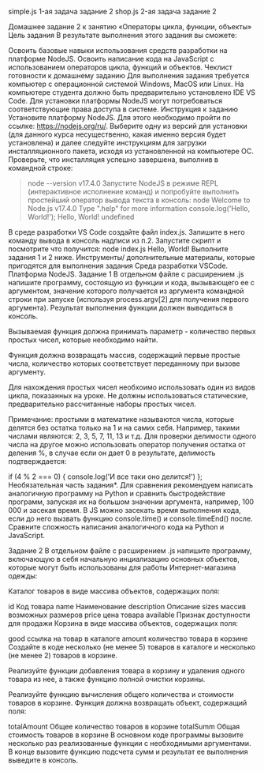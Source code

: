 simple.js 1-ая задача задание 2
shop.js 2-ая задача задание 2

Домашнее задание 2 к занятию «Операторы цикла, функции, объекты»
Цель задания
В результате выполнения этого задания вы сможете:

Освоить базовые навыки использования средств разработки на платформе NodeJS.
Освоить написание кода на JavaScript с использованием операторов цикла, функций и объектов.
Чеклист готовности к домашнему заданию
Для выполнения задания требуется компьютер с операционной системой Windows, MacOS или Linux.
На компьютере студента должно быть предварительно установлено IDE VS Code.
Для установки платформы NodeJS могут потребоваться соответствующие права доступа в системе.
Инструкция к заданию
Установите платформу NodeJS. Для этого необходимо пройти по ссылке: https://nodejs.org/ru/. Выберите одну из версий для установки (для данного курса несущественно, какая именно версия будет установлена) и далее следуйте инструкциям для загрузки инсталляционного пакета, исходя из установленной на компьютере ОС. Проверьте, что инсталляция успешно завершена, выполнив в командной строке:
> node --version
v17.4.0
Запустите NodeJS в режиме REPL (интерактивное исполнение команд) и попробуйте выполнить простейший оператор вывода текста в консоль:
> node
Welcome to Node.js v17.4.0
Type ".help" for more information
> console.log('Hello, World!');
Hello, World!
undefined
>
В среде разработки VS Code создайте файл index.js. Запишите в него команду вывода в консоль надписи из п.2. Запустите скрипт и посмотрите что получится:
node index.js
Hello, World!
Выполните задания 1 и 2 ниже.
Инструменты/ дополнительные материалы, которые пригодятся для выполнения задания
Среда разработки VSCode.
Платформа NodeJS.
Задание 1
В отдельном файле с расширением .js напишите программу, состоящую из функции и кода, вызывающего ее с аргументом, значение которого получается из аргумента командной строки при запуске (используя process.argv[2] для получения первого аргумента). Результат выполнения функции должен выводиться в консоль.

Вызываемая функция должна принимать параметр - количество первых простых чисел, которые необходимо найти.

Функция должна возвращать массив, содержащий первые простые числа, количество которых соответствует переданному при вызове аргументу.

Для нахождения простых чисел необхоимо использовать один из видов цикла, показанных на уроке. Не должны использоваться статические, предварительно рассчитанные наборы простых чисел.

Примечание: простыми в математике называются числа, которые делятся без остатка только на 1 и на самих себя. Например, такими числами являются: 2, 3, 5, 7, 11, 13 и т.д. Для проверки делимости одного числа на другое можно использовать оператор получения остатка от деления %, в случае если он дает 0 в результате, делимость подтверждается:

if (4 % 2 === 0) { console.log('И все таки оно делится!') };
Необязательная часть задания*. Для сравнения рекомендуем написать аналогичную программу на Python и сравнить быстродействие программ, запуская их на большом значении аргумента, например, 100 000 и засекая время. В JS можно засекать время выполнения кода, если до него вызвать функцию console.time() и console.timeEnd() после. Сравните сложность написания аналогичного кода на Python и JavaScript.

Задание 2
В отдельном файле с расширением .js напишите программу, включающую в себя начальную инциализацию основных объектов, которые могут быть использованы для работы Интернет-магазина одежды:

Каталог товаров в виде массива объектов, содержащих поля:

 id            Код товара
 name          Наименование
 description   Описание
 sizes         массив возможных размеров
 price         цена товара
 available     Признак доступности для продажи
Корзина в виде массива объектов, содержащих поля:

good           ссылка на товар в каталоге
amount         количество товара в корзине
Создайте в коде несколько (не менее 5) товаров в каталоге и несколько (не менее 2) товаров в корзине.

Реализуйте функции добавления товара в корзину и удаления одного товара из нее, а также функцию полной очистки корзины.

Реализуйте функцию вычисления общего количества и стоимости товаров в корзине. Функция должна возвращать объект, содержащий поля:

totalAmount    Общее количество товаров в корзине
totalSumm      Общая стоимость товаров в корзине
В основном коде программы вызовите несколько раз реализованные функции с необходимыми аргументами. В конце вызовите функцию подсчета сумм и результат ее выполнения выведите в консоль.
